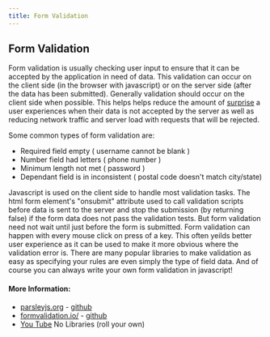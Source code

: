 ```yaml
---
title: Form Validation
---
```

## Form Validation

Form validation is usually checking user input to ensure that it can be accepted by the application in need of data.  This validation can occur on the client side (in the browser with javascript) or on the server side (after the data has been submitted).  Generally validation should occur on the client side when possible.
This helps helps reduce the amount of [surprise](https://en.wikipedia.org/wiki/Principle_of_least_astonishment) a user experiences when their data is not accepted by the server as well as reducing network traffic and server load with requests that will be rejected.

Some common types of form validation are:
- Required field empty ( username cannot be blank )
- Number field had letters ( phone number )
- Minimum length not met ( password )
- Dependant field is in inconsistent ( postal code doesn't match city/state)

Javascript is used on the client side to handle most validation tasks.  The html form element's "onsubmit" attribute used to call validation scripts before data is sent to the server and stop the submission (by returning false) if the form data does not pass the validation tests.
But form validation need not wait until just before the form is submitted.  Form validation can happen with every mouse click on press of a key.  This often yeilds better user experience as it can be used to make it more obvious where the validation error is.
There are many popular libraries to make validation as easy as specifying your rules are even simply the type of field data.  And of course you can always write your own form validation in javascript!

#### More Information:
- [parsleyjs.org](http://parsleyjs.org/) - [github](https://github.com/guillaumepotier/Parsley.js/ )
- [formvalidation.io/](http://formvalidation.io/) - [github](https://github.com/formvalidation/formvalidation)
- [You Tube](https://www.youtube.com/watch?v=w8BEI5THbxY) No Libraries (roll your own)

